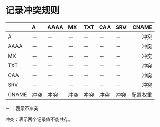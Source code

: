 # 记录冲突规则

   　| A    | AAAA | MX | TXT  | CAA  | SRV  | CNAME  | 
   :------- | :-------- | :-------- | :-------- | :-------- | :-------- | :-------- |--------: 
   A       | －    | －   | －    | －    | －    | －    | 冲突    |
   AAAA    | －    | －   | －    | －    | －    | －    | 冲突    |  
   MX      | －    | －   | －    | －    | －    | －    | 冲突    |   
   TXT     | －    | －   | －    | －    | －    | －    | 冲突    |  
   CAA     | －    | －   | －    | －    | －    | －    | 冲突    | 
   SRV     | －    | －   | －    | －    | －    | －    | 冲突    |  
   CNAME   |冲突   | 冲突 | 冲突  | 冲突  | 冲突  | 冲突  | 配置权重  | 

   
   － ：表示不冲突
 
  冲突：表示两个记录值不能共存。
